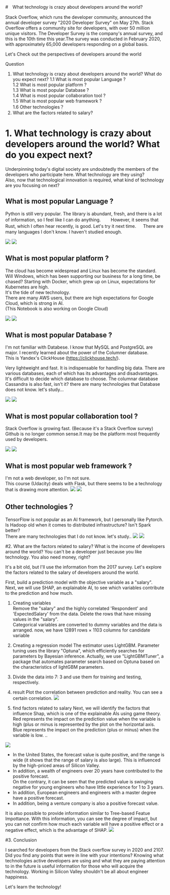 #　What technology is crazy about developers around the world?

Stack Overflow, which runs the developer community, announced the annual developer survey "2020 Developer Survey" on May 27th.
Stack Overflow offers a community site for developers, with over 50 million unique visitors. The Developer Survey is the company's annual survey, and this is the 10th time this year.The survey was conducted in February 2020, with approximately 65,000 developers responding on a global basis.

Let's Check out the perspectives of developers around the world

Question  
  1. What technology is crazy about developers around the world? What do you expect next? 
    1.1 What is most popular Language ?  
    1.2 What is most popular platform ?  
    1.3 What is most popular Database ?  
    1.4 What is most popular collaboration tool ?  
    1.5 What is most popular  web framework ?  
    1.6 Other technologies？  
  2. What are the factors related to salary?  

# 1. What technology is crazy about developers around the world? What do you expect next?

Underpinning today's digital society are undoubtedly the members of the developers who participate here.
What technology are they using?  
Also, now that technological innovation is required, what kind of technology are you focusing on next?

## What is most popular Language ?
Python is still very popular. The library is abundant, fresh, and there is a lot of information, so I feel like I can do anything.　　
However, it seems that Rust, which I often hear recently, is good. Let's try it next time. 　
There are many languages I don't know. I haven't studied enough.

![](DS_blogpost/2020-09-12-16-45-02.png)
![](DS_blogpost/2020-09-12-16-45-52.png)

## What is most popular platform ?
The cloud has become widespread and Linux has become the standard.  
Will Windows, which has been supporting our business for a long time, be chased?
Starting with Docker, which grew up on Linux, expectations for Kubernetes are high.  
It's the tide of new technology.  
There are many AWS users, but there are high expectations for Google Cloud, which is strong in AI.  
(This Notebook is also working on Google Cloud)  

![](DS_blogpost/2020-09-12-16-46-57.png)
![](DS_blogpost/2020-09-12-16-47-19.png)

## What is most popular Database ?
I'm not familiar with Databese. I know that MySQL and PostgreSQL are major. 
I recently learned about the power of the Columner database.  
This is Yandex's ClickHouse (https://clickhouse.tech/). 

Very lightweight and fast. It is indispensable for handling big data.
There are various databases, each of which has its advantages and disadvantages. It's difficult to decide which database to choose.
The columnar database Cassandra is also fast, isn't it?
there are many technologies that Database does not know. let's study...

![](DS_blogpost/2020-09-12-16-47-43.png)
![](DS_blogpost/2020-09-12-16-48-05.png)

## What is most popular collaboration tool ?
Stack Overflow is growing fast. (Because it's a Stack Overflow survey)  
Github is no longer common sense.It may be the platform most frequently used by developers.

![](DS_blogpost/2020-09-12-16-48-47.png)
![](DS_blogpost/2020-09-12-16-49-01.png)


## What is most popular  web framework ?
I'm not a web developer, so I'm not sure.   
This course (Udacity) deals with Flask, but there seems to be a technology that is drawing more attention.
![](DS_blogpost/2020-09-12-16-50-06.png)
![](DS_blogpost/2020-09-12-16-50-23.png)


## Other technologies？
 TensorFlow is not popular as an AI framework, but I personally like Pytorch.  
 Is Hadoop old when it comes to distributed infrastructure? Isn't Spark better?   
 There are many technologies that I do not know. let's study..
![](DS_blogpost/2020-09-12-16-51-06.png)
![](DS_blogpost/2020-09-12-16-51-20.png)

#2. What are the factors related to salary?
What is the income of developers around the world?
You can't be a developer just because you like technology. You also need money, right?

It's a bit old, but I'll use the information from the 2017 survey. Let's explore the factors related to the salary of developers around the world.


First, build a prediction model with the objective variable as a "salary".  
Next, we will use SHAP, an explainable AI, to see which variables contribute to the prediction and how much.

1. Creating variables  
  Remove the "salary" and the highly correlated  'Respondent' and 'ExpectedSalary' from the data.
  Delete the rows that have missing values in the "salary".  
  Categorical variables are converted to dummy variables and the data is arranged.
  now, we have 12891 rows × 1103 columns for candidate variable

2. Creating a regression model
The estimator uses LightGBM.
Parameter tuning uses the library "Optuna", which efficiently searches for parameters by Bayesian inference.
Actually, we use "LightGBMTuner", a package that automates parameter search based on Optuna based on the characteristics of lightGBM parameters.  

3. Divide the data into 7: 3 and use them for training and testing, respectively.  

4. result
Plot the correlation between prediction and reality. You can see a certain correlation.
![](DS_blogpost/2020-09-12-17-09-54.png)


5. find factors related to salary
Next, we will identify the factors that influence Shap, which is one of the explainable AIs using game theory.
Red represents the impact on the prediction value when the variable is high (plus or minus is represented by the plot on the horizontal axis. Blue represents the impact on the prediction (plus or minus) when the variable is low. ..

![](DS_blogpost/2020-09-12-17-11-07.png)

- In the United States, the forecast value is quite positive, and the range is wide (it shows that the range of salary is also large).
  This is influenced by the high-priced areas of Silicon Valley.
- In addition, a wealth of engineers over 20 years have contributed to the positive forecast.  
  On the contrary, it can be seen that the predicted value is swinging negative for young engineers who have little experience for 1 to 3 years.
- In addition, European engineers and engineers with a master degree have a positive forecast.
- In addition, being a venture company is also a positive forecast value.  


It is also possible to provide information similar to Tree-based Featue Impottance.
With this information, you can see the degree of impact, but you can not confirm how much each variable will have a positive effect or a negative effect, which is the advantage of SHAP.
![](DS_blogpost/2020-09-12-17-13-03.png)

#3. Conclusion

I searched for developers from the Stack overflow survey in 2020 and 2107.
Did you find any points that were in line with your intentions? Knowing what technologies active developers are using and what they are paying attention to in the future is useful information for those who will acquire the technology.
Working in Silicon Valley shouldn't be all about engineer happiness.

Let's learn the technology!





